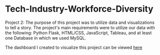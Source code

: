 # Tech-Industry-Workforce-Diversity
Project 2: The purpose of this project was to utilize data and visualizations to tell a story. The project's main requirements were to utilize our data with the following: Python Flask, HTML/CSS, JavaScript, Tableau, and at least one Database in which we used MySQL.


The dashboard I created to visualize this project can be viewed [here](https://public.tableau.com/profile/kristen.cannon#!/vizhome/TechDemographics/Dashboard14)

